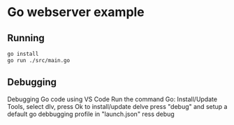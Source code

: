 # Go webserver example

## Running

```bash
go install
go run ./src/main.go
```

## Debugging

Debugging Go code using VS Code
Run the command Go: Install/Update Tools, select dlv, press Ok to install/update delve
press "debug" and setup a default go debbugging profile in "launch.json"
ress debug
